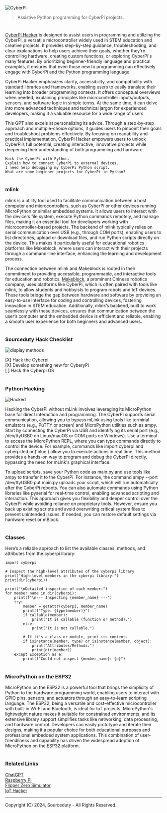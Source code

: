 ![CyberPi](https://github.com/user-attachments/assets/7dd8b9cd-400b-4ee2-9581-1dae225d4704)

> Assistive Python programming for CyberPi projects.
#

[CyberPI Hacker](https://chatgpt.com/g/g-6742d1d82d748191a0b2ab9d78538231-cyberpi-hacker) is designed to assist users in programming and utilizing the CyberPi, a versatile microcontroller widely used in STEM education and creative projects. It provides step-by-step guidance, troubleshooting, and clear explanations to help users achieve their goals, whether they're controlling hardware, creating custom functions, or exploring CyberPi's many features. By prioritizing beginner-friendly language and practical examples, it ensures that even those new to programming can effectively engage with CyberPi and the Python programming language.

CyberPi Hacker emphasizes clarity, accessibility, and compatibility with standard libraries and frameworks, enabling users to easily translate their learning into broader programming contexts. It offers conceptual overviews when needed, explaining principles like microcontroller inputs/outputs, sensors, and software logic in simple terms. At the same time, it can delve into more advanced techniques and technical jargon for experienced developers, making it a valuable resource for a wide range of users.

This GPT also excels at personalizing its advice. Through a step-by-step approach and multiple-choice options, it guides users to pinpoint their goals and troubleshoot problems effectively. By focusing on readability and practical implementation, CyberPi Hacker empowers users to unlock CyberPi’s full potential, creating interactive, innovative projects while deepening their understanding of both programming and hardware.

```
Hack the CyberPi with Python.
Explain how to connect CyberPi to external devices.
I need help debugging my CyberPi Python script.
What are some beginner projects for CyberPi in Python?
```

#
### mlink

mlink is a utility tool used to facilitate communication between a host computer and microcontrollers, such as CyberPi or other devices running MicroPython or similar embedded systems. It allows users to interact with the device's file system, execute Python commands remotely, and manage files, making it an essential tool for developers working with microcontroller-based projects. The backend of mlink typically relies on serial communication over USB (e.g., through COM ports), enabling users to list directories, upload or download files, and run Python scripts directly on the device. This makes it particularly useful for educational robotics platforms like Makeblock, where users can interact with their projects through a command-line interface, enhancing the learning and development process.

The connection between mlink and Makeblock is rooted in their commitment to providing accessible, programmable, and interactive tools for education and robotics. [Makeblock](https://python.mblock.cc/), a prominent Chinese robotics company, uses platforms like CyberPi, which is often paired with tools like mlink, to allow students and hobbyists to program robots and IoT devices. These tools bridge the gap between hardware and software by providing an easy-to-use interface for coding and controlling devices, fostering innovation in STEM education. Additionally, mlink’s backend, built to work seamlessly with these devices, ensures that communication between the user’s computer and the embedded device is efficient and reliable, enabling a smooth user experience for both beginners and advanced users.

#
### Sourceduty Hack Checklist

![display methods](https://github.com/user-attachments/assets/ebb39fa5-c7c2-4c25-854d-b64c3a21d091)

[X] Hack the Cyberpi
<br>
[X] Develop something new for CyberyPi
<br>
[ ] Hack the Cyberpi OS

#
### Python Hacking

![Hacked](https://github.com/user-attachments/assets/b4033221-abf5-4cf5-8085-4ef4c5ca61e5)

Hacking the CyberPi without mLink involves leveraging its MicroPython base for direct interaction and programming. The CyberPi supports serial communication, allowing you to bypass mLink using tools like terminal emulators (e.g., PuTTY or screen) and MicroPython utilities such as ampy. Start by connecting the CyberPi via USB and identifying its serial port (e.g., /dev/ttyUSB0 on Linux/macOS or COM ports on Windows). Use a terminal to access the MicroPython REPL, where you can type commands directly to control the device. For example, commands like import cyberpi and cyberpi.led.on('blue') allow you to execute actions in real time. This method provides a hands-on way to program and debug the CyberPi directly, bypassing the need for mLink's graphical interface.

To upload scripts, save your Python code as main.py and use tools like ampy to transfer it to the CyberPi. For instance, the command ampy --port /dev/ttyUSB0 put main.py uploads your script, which will run automatically after the CyberPi reboots. You can also automate commands using Python libraries like pyserial for real-time control, enabling advanced scripting and interaction. This approach gives you flexibility and deeper control over the CyberPi while avoiding reliance on proprietary tools. However, ensure you back up existing scripts and avoid overwriting critical system files to prevent unintended issues. If needed, you can restore default settings via hardware reset or mBlock.

#
### Classes

Here’s a reliable approach to list the available classes, methods, and attributes from the cyberpi library:

```
import cyberpi

# Inspect the high-level attributes of the cyberpi library
print("High-level members in the cyberpi library:")
print(dir(cyberpi))

print("\nDetailed inspection of each member:")
for member_name in dir(cyberpi):
    print(f"\n--- Inspecting {member_name} ---")
    try:
        member = getattr(cyberpi, member_name)
        print(f"Type: {type(member)}")
        if callable(member):
            print("It is callable (function or method).")
        else:
            print("It is not callable.")
        
        # If it's a class or module, print its contents
        if isinstance(member, type) or isinstance(member, object):
            print("Attributes/Methods:")
            print(dir(member))
    except Exception as e:
        print(f"Could not inspect {member_name}: {e}")
```

#
### MicroPython on the ESP32

MicroPython on the ESP32 is a powerful tool that brings the simplicity of Python to the hardware programming world, enabling users to interact with GPIO pins, sensors, and actuators through an easy-to-learn scripting language. The ESP32, being a versatile and cost-effective microcontroller with built-in Wi-Fi and Bluetooth, is ideal for IoT projects. MicroPython's lightweight nature makes it suitable for constrained environments, and its extensive library support simplifies tasks like networking, data processing, and hardware control. Developers can easily prototype and iterate their designs, making it a popular choice for both educational purposes and professional embedded system applications. This combination of user-friendliness and capability has driven the widespread adoption of MicroPython on the ESP32 platform.

#
### Related Links

[ChatGPT](https://github.com/sourceduty/ChatGPT)
<br>
[Raspberry Pi](https://github.com/sourceduty/Raspberry_Pi)
<br>
[Flipper Zero Simulator](https://github.com/sourceduty/Flipper_Zero_Simulator)
<br>
[IoT Hacker](https://github.com/sourceduty/IoT_Hacker)

***
Copyright (C) 2024, Sourceduty - All Rights Reserved.
